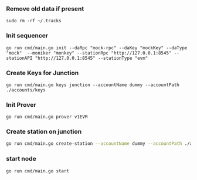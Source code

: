 
### Remove old data if present 
```shell 
sudo rm -rf ~/.tracks
```

### Init sequencer
```shell
go run cmd/main.go init --daRpc "mock-rpc" --daKey "mockKey" --daType "mock"  --moniker "monkey" --stationRpc "http://127.0.0.1:8545" --stationAPI "http://127.0.0.1:8545" --stationType "evm" 
```
### Create Keys for Junction
```shell
go run cmd/main.go keys junction --accountName dummy --accountPath ./accounts/keys
```

### Init Prover
```shell
go run cmd/main.go prover v1EVM
```

### Create station on junction
```sh
go run cmd/main.go create-station --accountName dummy --accountPath ./accounts/keys --jsonRPC "http://localhost:26667" --info "basic info" --tracks air1gzyukqnjzs4j07vmwf9fvfageeer62t0zqvx0x  --bootstrapNode "/ip4/192.168.1.24/tcp/2300/p2p/12D3KooWFoN66sCWotff1biUcnBE2vRTmYJRHJqZy27x1EpBB6AM"
```

### start  node 
```shell
go run cmd/main.go start
```

